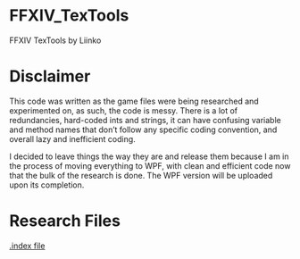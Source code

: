 # FFXIV_TexTools
FFXIV TexTools by Liinko


# Disclaimer 

This code was written as the game files were being researched and experimented on, as such, the code is messy. There is a lot of redundancies, hard-coded ints and strings, it can have confusing variable and method names that don’t follow any specific coding convention, and overall lazy and inefficient coding.

I decided to leave things the way they are and release them because I am in the process of moving everything to WPF, with clean and efficient code now that the bulk of the research is done. The WPF version will be uploaded upon its completion.

# Research Files

[.index file](https://docs.google.com/document/d/1MbirT8IZIwJ_WY09X6NM-O1WM8nfqaagGPPcePQDn8I/edit?usp=sharing)
